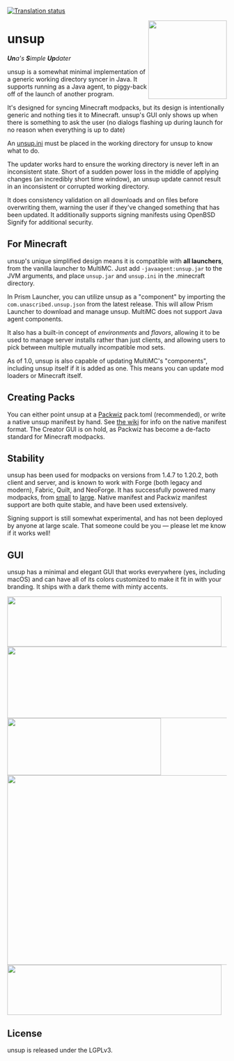[![Translation status](https://weblate.sleeping.town/widgets/unascribed/-/unsup/multi-auto.svg)](https://weblate.sleeping.town/engage/unascribed/?component=unsup)

<img src="https://git.sleeping.town/unascribed/unsup/raw/branch/trunk/unsup.svg" align="right" width="180px">

# unsup

***Un**a's **S**imple **Up**dater*

unsup is a somewhat minimal implementation of a generic working directory
syncer in Java. It supports running as a Java agent, to piggy-back off of the
launch of another program.

It's designed for syncing Minecraft modpacks, but its design is intentionally
generic and nothing ties it to Minecraft. unsup's GUI only shows up when there
is something to ask the user (no dialogs flashing up during launch for no
reason when everything is up to date)

An [unsup.ini](https://git.sleeping.town/unascribed/unsup/wiki/Config-format)
must be placed in the working directory for unsup to know what to do.

The updater works hard to ensure the working directory is never left in an
inconsistent state. Short of a sudden power loss in the middle of applying
changes (an incredibly short time window), an unsup update cannot result in
an inconsistent or corrupted working directory.

It does consistency validation on all downloads and on files before overwriting
them, warning the user if they've changed something that has been updated. It
additionally supports signing manifests using OpenBSD Signify for additional
security.

## For Minecraft
unsup's unique simplified design means it is compatible with **all launchers**,
from the vanilla launcher to MultiMC. Just add `-javaagent:unsup.jar` to the
JVM arguments, and place `unsup.jar` and `unsup.ini` in the .minecraft
directory.

In Prism Launcher, you can utilize unsup as a "component" by importing the
`com.unascribed.unsup.json` from the latest release. This will allow Prism
Launcher to download and manage unsup. MultiMC does not support Java agent
components.

It also has a built-in concept of *environments* and *flavors*, allowing it to
be used to manage server installs rather than just clients, and allowing users
to pick between multiple mutually incompatible mod sets.

As of 1.0, unsup is also capable of updating MultiMC's "components", including
unsup itself if it is added as one. This means you can update mod loaders or
Minecraft itself.

## Creating Packs
You can either point unsup at a [Packwiz](https://packwiz.infra.link/) pack.toml (recommended),
or write a native unsup manifest by hand. See [the wiki](https://git.sleeping.town/unascribed/unsup/wiki/Manifest-format) for info on the
native manifest format. The Creator GUI is on hold, as Packwiz has become a
de-facto standard for Minecraft modpacks.

## Stability
unsup has been used for modpacks on versions from 1.4.7 to 1.20.2, both client and server,
and is known to work with Forge (both legacy and modern), Fabric, Quilt, and NeoForge. It
has successfully powered many modpacks, from [small](https://git.sleeping.town/Rewind/Upsilon)
to [large](https://github.com/ModFest/bc23-pack). Native manifest and Packwiz manifest
support are both quite stable, and have been used extensively.

Signing support is still somewhat experimental, and has not been deployed by anyone at
large scale. That someone could be you — please let me know if it works well!

## GUI
unsup has a minimal and elegant GUI that works everywhere (yes, including
macOS) and can have all of its colors customized to make it fit in with your
branding. It ships with a dark theme with minty accents.

<img width="492" height="115" src="https://git.sleeping.town/unascribed/unsup/raw/branch/trunk/img/bootstrapping.png"/><br/>
<img width="588" height="164" src="https://git.sleeping.town/unascribed/unsup/raw/branch/trunk/img/conflict.png"/><br/>
<img width="353" height="131" src="https://git.sleeping.town/unascribed/unsup/raw/branch/trunk/img/update.png"/><br/>
<img width="612" height="435" src="https://git.sleeping.town/unascribed/unsup/raw/branch/trunk/img/flavors.png"/><br/>
<img width="492" height="115" src="https://git.sleeping.town/unascribed/unsup/raw/branch/trunk/img/done.png"/><br/>

## License
unsup is released under the LGPLv3.
